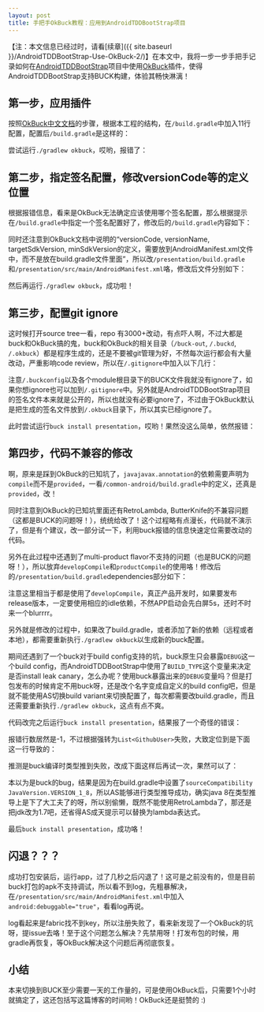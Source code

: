```yaml
---
layout: post
title: 手把手OkBuck教程：应用到AndroidTDDBootStrap项目
---
```


【注：本文信息已经过时，请看[续章]({{ site.baseurl }}/AndroidTDDBootStrap-Use-OkBuck-2/)】在本文中，我将一步一步手把手记录如何在[AndroidTDDBootStrap](https://github.com/Piasy/AndroidTDDBootStrap)项目中使用[OkBuck](https://github.com/Piasy/OkBuck)插件，使得AndroidTDDBootStrap支持BUCK构建，体验其畅快淋漓！

## 第一步，应用插件
按照[OkBuck中文文档](https://github.com/Piasy/OkBuck/blob/master/README-zh.md)的步骤，根据本工程的结构，在`/build.gradle`中加入11行配置，配置后`/build.gradle`是这样的：

<p><script src="https://gist.github.com/Piasy/efc83b11e82fd0e5a33a.js?file=build1.gradle"></script></p>

尝试运行`./gradlew okbuck`，哎哟，报错了：

<p><script src="https://gist.github.com/Piasy/efc83b11e82fd0e5a33a.js?file=error1.sh"></script></p>

## 第二步，指定签名配置，修改versionCode等的定义位置
根据报错信息，看来是OkBuck无法确定应该使用哪个签名配置，那么根据提示在`/build.gradle`中指定一个签名配置好了，修改后的`/build.gradle`内容如下：

<p><script src="https://gist.github.com/Piasy/efc83b11e82fd0e5a33a.js?file=build2.gradle"></script></p>

同时还注意到OkBuck文档中说明的“versionCode, versionName, targetSdkVersion, minSdkVersion的定义，需要放到AndroidManifest.xml文件中，而不是放在build.gradle文件里面”，所以改`/presentation/build.gradle`和`/presentation/src/main/AndroidManifest.xml`咯，修改后文件分别如下：

<p><script src="https://gist.github.com/Piasy/efc83b11e82fd0e5a33a.js?file=build3.gradle"></script></p>

<p><script src="https://gist.github.com/Piasy/efc83b11e82fd0e5a33a.js?file=AndroidManifest.xml"></script></p>

然后再运行`./gradlew okbuck`，成功啦！

## 第三步，配置git ignore
这时候打开source tree一看，repo 有3000+改动，有点吓人啊，不过大都是buck和OkBuck搞的鬼，buck和OkBuck的相关目录（`/buck-out`, `/.buckd`, `/.okbuck`）都是程序生成的，还是不要被git管理为好，不然每次运行都会有大量改动，严重影响code review，所以在`/.gitignore`中加入以下几行：

<p><script src="https://gist.github.com/Piasy/efc83b11e82fd0e5a33a.js?file=.gitignore"></script></p>

注意`/.buckconfig`以及各个module根目录下的BUCK文件我就没有ignore了，如果你想ignore也可以加到`/.gitignore`中。另外就是AndroidTDDBootStrap项目的签名文件本来就是公开的，所以也就没有必要ignore了，不过由于OkBuck默认是把生成的签名文件放到`/.okbuck`目录下，所以其实已经ignore了。

此时尝试运行`buck install presentation`，哎哟！果然没这么简单，依然报错：

<p><script src="https://gist.github.com/Piasy/efc83b11e82fd0e5a33a.js?file=error2.java"></script></p>

## 第四步，代码不兼容的修改
啊，原来是踩到OkBuck的已知坑了，`javajavax.annotation`的依赖需要声明为`compile`而不是`provided`，一看`/common-android/build.gradle`中的定义，还真是`provided`，改！

同时注意到OkBuck的已知坑里面还有RetroLambda, ButterKnife的不兼容问题（这都是BUCK的问题呀！），统统给改了！这个过程略有点漫长，代码就不演示了，但是有个建议，改一部分试一下，利用buck报错的信息快速定位需要改动的代码。

另外在此过程中还遇到了multi-product flavor不支持的问题（也是BUCK的问题呀！），所以放弃`developCompile`和`productCompile`的使用咯！修改后的`/presentation/build.gradle`dependencies部分如下：

<p><script src="https://gist.github.com/Piasy/efc83b11e82fd0e5a33a.js?file=build4.gradle"></script></p>

注意这里相当于都是使用了`developCompile`，真正产品开发时，如果要发布release版本，一定要使用相应的idle依赖，不然APP启动会先白屏5s，还时不时来一个blurrrr。

另外就是修改的过程中，如果改了build.gradle，或者添加了新的依赖（远程或者本地），都需要重新执行`./gradlew okbuck`以生成新的buck配置。

期间还遇到了一个buck对于build config支持的坑，buck原生只会暴露`DEBUG`这一个build config，而AndroidTDDBootStrap中使用了`BUILD_TYPE`这个变量来决定是否install leak canary，怎么办呢？使用buck暴露出来的`DEBUG`变量吗？但是打包发布的时候肯定不用buck呀，还是改个名字变成自定义的build config吧，但是就不能使用AS切换build variant来切换配置了，每次都需要改build.gradle，而且还需要重新执行`./gradlew okbuck`，这点有点不爽。

代码改完之后运行`buck install presentation`，结果报了一个奇怪的错误：

<p><script src="https://gist.github.com/Piasy/efc83b11e82fd0e5a33a.js?file=error3.sh"></script></p>

报错行数居然是-1，不过根据强转为`List<GithubUser>`失败，大致定位到是下面这一行导致的：

<p><script src="https://gist.github.com/Piasy/efc83b11e82fd0e5a33a.js?file=error4.java"></script></p>

推测是buck编译时类型推到失败，改成下面这样后再试一次，果然可以了：

<p><script src="https://gist.github.com/Piasy/efc83b11e82fd0e5a33a.js?file=error5.java"></script></p>

本以为是buck的bug，结果是因为在build.gradle中设置了`sourceCompatibility JavaVersion.VERSION_1_8`，所以AS能够进行类型推导成功，确实java 8在类型推导上是下了大工夫了的呀，所以别偷懒，既然不能使用RetroLambda了，那还是把jdk改为1.7吧，还省得AS成天提示可以替换为lambda表达式。

最后`buck install presentation`，成功咯！

## 闪退？？？
成功打包安装后，运行app，过了几秒之后闪退了！这可是之前没有的，但是目前buck打包的apk不支持调试，所以看不到log，先粗暴解决，在`/presentation/src/main/AndroidManifest.xml`中加入`android:debuggable="true"`，看看log再说。

<p><script src="https://gist.github.com/Piasy/efc83b11e82fd0e5a33a.js?file=error6.java"></script></p>

log看起来是fabric找不到key，所以注册失败了，看来新发现了一个OkBuck的坑呀，提issue去咯！至于这个问题怎么解决？先禁用呀！打发布包的时候，用gradle再恢复，等OkBuck解决这个问题后再彻底恢复。

## 小结
本来切换到BUCK至少需要一天的工作量的，可是使用OkBuck后，只需要1个小时就搞定了，这还包括写这篇博客的时间哟！OkBuck还是挺赞的 :)